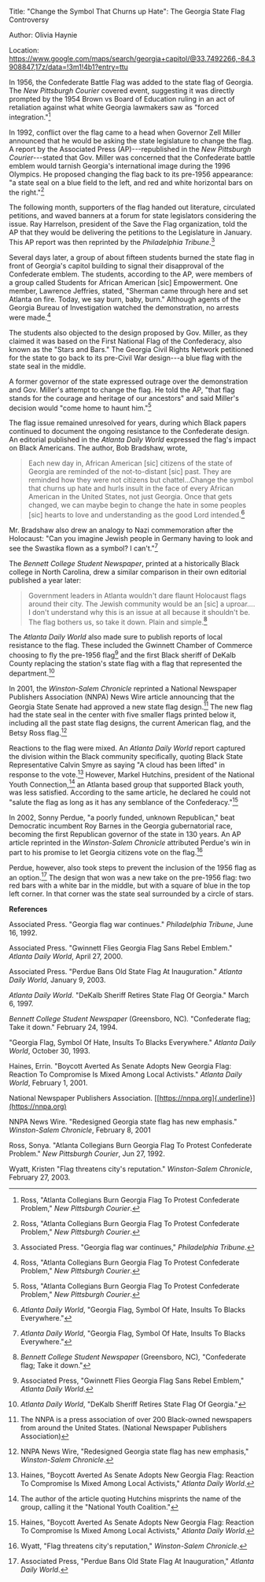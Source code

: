 Title: "Change the Symbol That Churns up Hate": The Georgia State Flag
Controversy

Author: Olivia Haynie

Location:
<https://www.google.com/maps/search/georgia+capitol/@33.7492266,-84.3908847,17z/data=!3m1!4b1?entry=ttu>

In 1956, the Confederate Battle Flag was added to the state flag of
Georgia. The *New Pittsburgh Courier* covered event, suggesting it was
directly prompted by the 1954 Brown vs Board of Education ruling in an
act of retaliation against what white Georgia lawmakers saw as "forced
integration."[^1]

In 1992, conflict over the flag came to a head when Governor Zell Miller
announced that he would be asking the state legislature to change the
flag. A report by the Associated Press (AP)---republished in the *New
Pittsburgh Courier*---stated that Gov. Miller was concerned that the
Confederate battle emblem would tarnish Georgia's international image
during the 1996 Olympics. He proposed changing the flag back to its
pre-1956 appearance: "a state seal on a blue field to the left, and red
and white horizontal bars on the right."[^2]

The following month, supporters of the flag handed out literature,
circulated petitions, and waved banners at a forum for state legislators
considering the issue. Ray Harrelson, president of the Save the Flag
organization, told the AP that they would be delivering the petitions to
the Legislature in January. This AP report was then reprinted by the
*Philadelphia Tribune*.[^3]

Several days later, a group of about fifteen students burned the state
flag in front of Georgia's capitol building to signal their disapproval
of the Confederate emblem. The students, according to the AP, were
members of a group called Students for African American \[sic\]
Empowerment. One member, Lawrence Jeffries, stated, "Sherman came
through here and set Atlanta on fire. Today, we say burn, baby, burn."
Although agents of the Georgia Bureau of Investigation watched the
demonstration, no arrests were made.[^4]

The students also objected to the design proposed by Gov. Miller, as
they claimed it was based on the First National Flag of the Confederacy,
also known as the "Stars and Bars." The Georgia Civil Rights Network
petitioned for the state to go back to its pre-Civil War design---a blue
flag with the state seal in the middle.

A former governor of the state expressed outrage over the demonstration
and Gov. Miller's attempt to change the flag. He told the AP, "that flag
stands for the courage and heritage of our ancestors" and said Miller's
decision would "come home to haunt him."[^5]

The flag issue remained unresolved for years, during which Black papers
continued to document the ongoing resistance to the Confederate design.
An editorial published in the *Atlanta Daily World* expressed the flag's
impact on Black Americans. The author, Bob Bradshaw, wrote,

> Each new day in, African American \[sic\] citizens of the state of
> Georgia are reminded of the not-to-distant \[sic\] past. They are
> reminded how they were not citizens but chattel...Change the symbol
> that churns up hate and hurls insult in the face of every African
> American in the United States, not just Georgia. Once that gets
> changed, we can maybe begin to change the hate in some peoples \[sic\]
> hearts to love and understanding as the good Lord intended.[^6]

Mr. Bradshaw also drew an analogy to Nazi commemoration after the
Holocaust: "Can you imagine Jewish people in Germany having to look and
see the Swastika flown as a symbol? I can't."[^7]

The *Bennett College Student Newspaper*, printed at a historically Black
college in North Carolina, drew a similar comparison in their own
editorial published a year later:

> Government leaders in Atlanta wouldn't dare flaunt Holocaust flags
> around their city. The Jewish community would be an \[sic\] a
> uproar.... I don't understand why this is an issue at all because it
> shouldn't be. The flag bothers us, so take it down. Plain and
> simple.[^8]

The *Atlanta Daily World* also made sure to publish reports of local
resistance to the flag. These included the Gwinnett Chamber of Commerce
choosing to fly the pre-1956 flag[^9] and the first Black sheriff of
DeKalb County replacing the station's state flag with a flag that
represented the department.[^10]

In 2001, the *Winston-Salem Chronicle* reprinted a National Newspaper
Publishers Association (NNPA) News Wire article announcing that the
Georgia State Senate had approved a new state flag design.[^11] The new
flag had the state seal in the center with five smaller flags printed
below it, including all the past state flag designs, the current
American flag, and the Betsy Ross flag.[^12]

Reactions to the flag were mixed. An *Atlanta Daily World* report
captured the division within the Black community specifically, quoting
Black State Representative Calvin Smyre as saying "A cloud has been
lifted" in response to the vote.[^13] However, Markel Hutchins,
president of the National Youth Connection,[^14] an Atlanta based group
that supported Black youth, was less satisfied. According to the same
article, he declared he could not "salute the flag as long as it has any
semblance of the Confederacy."[^15]

In 2002, Sonny Perdue, "a poorly funded, unknown Republican," beat
Democratic incumbent Roy Barnes in the Georgia gubernatorial race,
becoming the first Republican governor of the state in 130 years. An AP
article reprinted in the *Winston-Salem Chronicle* attributed Perdue's
win in part to his promise to let Georgia citizens vote on the
flag.[^16]

Perdue, however, also took steps to prevent the inclusion of the 1956
flag as an option.[^17] The design that won was a new take on the
pre-1956 flag: two red bars with a white bar in the middle, but with a
square of blue in the top left corner. In that corner was the state seal
surrounded by a circle of stars.

**References**

Associated Press. "Georgia flag war continues." *Philadelphia Tribune*,
June 16, 1992.

Associated Press. "Gwinnett Flies Georgia Flag Sans Rebel Emblem."
*Atlanta Daily World*, April 27, 2000.

Associated Press. "Perdue Bans Old State Flag At Inauguration." *Atlanta
Daily World*, January 9, 2003.

*Atlanta Daily World*. "DeKalb Sheriff Retires State Flag Of Georgia."
March 6, 1997.

*Bennett College Student Newspaper* (Greensboro, NC)*.* "Confederate
flag; Take it down." February 24, 1994.

"Georgia Flag, Symbol Of Hate, Insults To Blacks Everywhere." *Atlanta
Daily World*, October 30, 1993.

Haines, Errin. "Boycott Averted As Senate Adopts New Georgia Flag:
Reaction To Compromise Is Mixed Among Local Activists." *Atlanta Daily
World*, February 1, 2001.

National Newspaper Publishers Association.
[[https://nnpa.org]{.underline}](https://nnpa.org)

NNPA News Wire. "Redesigned Georgia state flag has new emphasis."
*Winston-Salem Chronicle*, February 8, 2001

Ross, Sonya. "Atlanta Collegians Burn Georgia Flag To Protest
Confederate Problem." *New Pittsburgh Courier*, Jun 27, 1992.

Wyatt, Kristen "Flag threatens city's reputation." *Winston-Salem
Chronicle*, February 27, 2003.

[^1]: Ross, "Atlanta Collegians Burn Georgia Flag To Protest Confederate
    Problem," *New Pittsburgh Courier*.

[^2]: Ross, "Atlanta Collegians Burn Georgia Flag To Protest Confederate
    Problem," *New Pittsburgh Courier*.

[^3]: Associated Press. "Georgia flag war continues," *Philadelphia
    Tribune*.

[^4]: Ross, "Atlanta Collegians Burn Georgia Flag To Protest Confederate
    Problem," *New Pittsburgh Courier*.

[^5]: Ross, "Atlanta Collegians Burn Georgia Flag To Protest Confederate
    Problem," *New Pittsburgh Courier*.

[^6]: *Atlanta Daily World*, "Georgia Flag, Symbol Of Hate, Insults To
    Blacks Everywhere."

[^7]: *Atlanta Daily World*, "Georgia Flag, Symbol Of Hate, Insults To
    Blacks Everywhere."

[^8]: *Bennett College Student Newspaper* (Greensboro, NC)*,*
    "Confederate flag; Take it down."

[^9]: Associated Press, "Gwinnett Flies Georgia Flag Sans Rebel Emblem,"
    *Atlanta Daily World*.

[^10]: *Atlanta Daily World*, "DeKalb Sheriff Retires State Flag Of
    Georgia."

[^11]: The NNPA is a press association of over 200 Black-owned
    newspapers from around the United States. (National Newspaper
    Publishers Association)

[^12]: NNPA News Wire, "Redesigned Georgia state flag has new emphasis,"
    *Winston-Salem Chronicle*.

[^13]: Haines, "Boycott Averted As Senate Adopts New Georgia Flag:
    Reaction To Compromise Is Mixed Among Local Activists," *Atlanta
    Daily World*.

[^14]: The author of the article quoting Hutchins misprints the name of
    the group, calling it the "National Youth Coalition."

[^15]: Haines, "Boycott Averted As Senate Adopts New Georgia Flag:
    Reaction To Compromise Is Mixed Among Local Activists," *Atlanta
    Daily World*.

[^16]: Wyatt, "Flag threatens city's reputation," *Winston-Salem
    Chronicle*.

[^17]: Associated Press, "Perdue Bans Old State Flag At Inauguration,"
    *Atlanta Daily World*.
